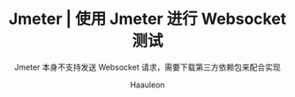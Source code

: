 ---
layout:        post
title:         "Jmeter | 使用 Jmeter 进行 Websocket 测试"
subtitle:      "Jmeter 本身不支持发送 Websocket 请求，需要下载第三方依赖包来配合实现"
author:        "Haauleon"
header-style:  text
catalog:       true
tags:
    - Jmeter
    - API 测试
---